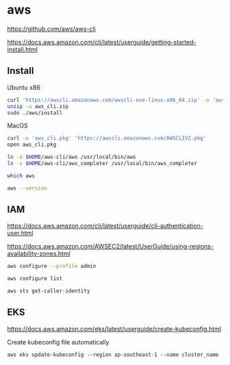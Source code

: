 # aws

https://github.com/aws/aws-cli

https://docs.aws.amazon.com/cli/latest/userguide/getting-started-install.html

## Install

Ubuntu x86
```sh
curl 'https://awscli.amazonaws.com/awscli-exe-linux-x86_64.zip' -o 'aws_cli.zip'
unzip -u aws_cli.zip
sudo ./aws/install
```

MacOS
```sh
curl -o 'aws_cli.pkg' 'https://awscli.amazonaws.com/AWSCLIV2.pkg'
open aws_cli.pkg
```

```sh
ln -s $HOME/aws-cli/aws /usr/local/bin/aws
ln -s $HOME/aws-cli/aws_completer /usr/local/bin/aws_completer
```

```sh
which aws
```

```sh
aws --version
```

## IAM

https://docs.aws.amazon.com/cli/latest/userguide/cli-authentication-user.html

https://docs.aws.amazon.com/AWSEC2/latest/UserGuide/using-regions-availability-zones.html

```sh
aws configure --profile admin
```

```sh
aws configure list
```

```sh
aws sts get-caller-identity
```

## EKS

https://docs.aws.amazon.com/eks/latest/userguide/create-kubeconfig.html

Create kubeconfig file automatically
```
aws eks update-kubeconfig --region ap-southeast-1 --name cluster_name
```
